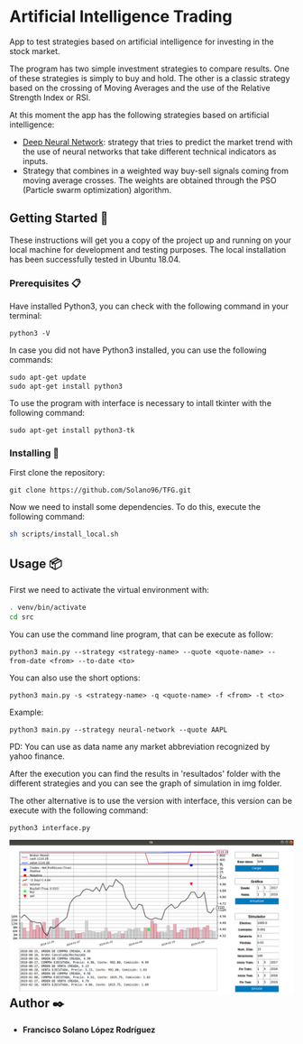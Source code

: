 # Artificial Intelligence Trading

App to test strategies based on artificial intelligence for investing in the stock market.

The program has two simple investment strategies to compare results. One of these strategies is simply to buy and hold. The other is a classic strategy based on the crossing of Moving Averages and the use of the Relative Strength Index or RSI.

At this moment the app has the following strategies based on artificial intelligence:
* [Deep Neural Network](https://solano96.github.io/AI-Strategies-StockMarket/docs/neural_network): strategy that tries to predict the market trend with the use of neural networks that take different technical indicators as inputs.
* Strategy that combines in a weighted way buy-sell signals coming from moving average crosses. The weights are obtained through the PSO (Particle swarm optimization) algorithm.

## Getting Started 🚀

These instructions will get you a copy of the project up and running on your local machine for development and testing purposes. The local installation has been successfully tested in Ubuntu 18.04.

### Prerequisites 📋

Have installed Python3, you can check with the following command in your terminal:

```
python3 -V
```

In case you did not have Python3 installed, you can use the following commands:

```
sudo apt-get update
sudo apt-get install python3
```

To use the program with interface is necessary to intall tkinter with the following command:
```
sudo apt-get install python3-tk
```

### Installing 🔧

First clone the repository:
```
git clone https://github.com/Solano96/TFG.git
```

Now we need to install some dependencies. To do this, execute the following command:

```bash
sh scripts/install_local.sh
```

## Usage 📦

First we need to activate the virtual environment with:

```bash
. venv/bin/activate
cd src
```

You can use the command line program, that can be execute as follow:

```
python3 main.py --strategy <strategy-name> --quote <quote-name> --from-date <from> --to-date <to>
```

You can also use the short options:

```
python3 main.py -s <strategy-name> -q <quote-name> -f <from> -t <to>
```

Example:

```
python3 main.py --strategy neural-network --quote AAPL
```

PD: You can use as data name any market abbreviation recognized by yahoo finance.

After the execution you can find the results in 'resultados' folder with the different strategies and you can see the graph of simulation in img folder.

The other alternative is to use the version with interface, this version can be execute with the following command:

```
python3 interface.py
```

<img src="docs/interfaz.png"
     style="float: left; margin-right: 10px;" />

## Author ✒️

* **Francisco Solano López Rodríguez**

